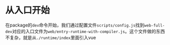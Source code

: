 # 从入口开始
在package的`dev`命令开始，我们通过配置文件`scripts/config.js`找到`web-full-dev`对应的入口文件为`web/entry-runtime-with-compiler.js`。这个文件做的东西不复杂，就是从`./runtime/index`里面引入vue

